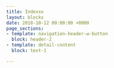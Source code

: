 ```yaml
---
title: Indexxx
layout: blocks
date: 2018-10-12 00:00:00 +0000
page_sections:
- template: navigation-header-w-button
  block: header-2
- template: detail-content
  block: text-1

---
```

